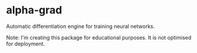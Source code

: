 # alpha-grad
Automatic differentiation engine for training neural networks.

Note: I'm creating this package for educational purposes. It is not optimised for deployment.
